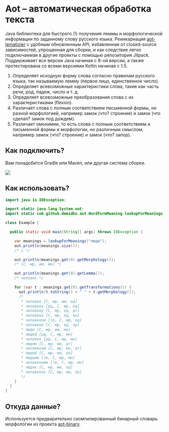 # Aot – автоматическая обработка текста

Java библиотека для быстрого (!) получения леммы и морфологической информации по заданному слову
русского языка. Реинкарнация [aot-lematizier](https://github.com/bazhenov/aot-lematizer) с удобным
обновленным API, избавленная от closed-source зависимостей, упрощенная для сборки, и как следствие
легко подключаемая в другие проекты с помощью репозитория Jitpack. Поддерживает все версии Java
начиная с 8-ой версии, а также протестирована со всеми версиями Kotlin начиная с 1.5.

1. Определяет исходную форму слова согласно правилам русского языка, так называемую лемму (первое
   лицо, единственное число).
2. Определяет всевозможные характеристики слова, такие как часть речи, род, падеж, число и т. д.
3. Определяет всевозможные преобразования слова с их характеристиками (flexion).
4. Различает слова с полным соответствием письменной формы, но разной морфологией, например
   замок (что? строение) и замок (что сделал? замок под дождем).
5. Различает омонимии, то есть слова с полным соответствием и письменной формы и морфологии, но
   различным смыслом, например замок (что? строение) и замок (что? запор).

## Как подключить?

Вам понадобится Gradle или Maven, или другая система сборки.

[![](https://jitpack.io/v/demidko/aot.svg)](https://jitpack.io/#demidko/aot)

## Как использовать?

```java
import java.io.IOException;

import static java.lang.System.out;
import static com.github.demidko.aot.WordformMeaning.lookupForMeanings;

class Example {

  public static void main(String[] args) throws IOException {

    var meanings = lookupForMeanings("люди");
    out.println(meanings.size());
    /* 1 */

    out.println(meanings.get(0).getMorphology());
    /* [С, мр, им, мн] */

    out.println(meanings.get(0).getLemma());
    /* человек */

    for (var t : meanings.get(0).getTransformations()) {
      out.println(t.toString() + " " + t.getMorphology());
      /*
       * человек [С, мр, им, ед]
       * человека [рд, С, мр, ед]
       * человеку [С, мр, ед, дт]
       * человека [С, мр, ед, вн]
       * человеком [тв, С, мр, ед]
       * человеке [С, мр, ед, пр]
       * люди [С, мр, им, мн]
       * людей [рд, С, мр, мн]
       * человек [рд, С, мр, мн]
       * людям [С, мр, мн, дт]
       * человекам [С, мр, мн, дт]
       * людей [С, мр, мн, вн]
       * людьми [тв, С, мр, мн]
       * человеками [тв, С, мр, мн]
       * людях [С, мр, мн, пр]
       * человеках [С, мр, мн, пр]
       */
    }
  }
}
```

## Откуда данные?

Используется предварительно скомпилированный бинарный словарь морфологии из
проекта [aot-binary](https://github.com/demidko/aot-binary).
